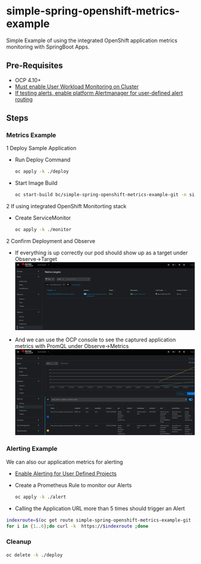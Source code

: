 # simple-spring-openshift-metrics-example
Simple Example of using the integrated OpenShift application metrics monitoring with SpringBoot Apps.


## Pre-Requisites
- OCP 4.10+
- [Must enable User Workload Monitoring on Cluster](https://docs.openshift.com/container-platform/4.8/monitoring/enabling-monitoring-for-user-defined-projects.html)
- [If testing alerts, enable platform Alertmanager for user-defined alert routing](https://docs.openshift.com/container-platform/4.14/monitoring/enabling-alert-routing-for-user-defined-projects.html#enabling-the-platform-alertmanager-instance-for-user-defined-alert-routing_enabling-alert-routing-for-user-defined-projects)


## Steps
### Metrics Example
1 Deploy Sample Application 

- Run Deploy Command
    ```bash
    oc apply -k ./deploy
    ```

- Start Image Build

    ```bash
    oc start-build bc/simple-spring-openshift-metrics-example-git -n simple-metrics-test
    ```

2 If using integrated OpenShift Monitorting stack

- Create ServiceMonitor

    ```bash
    oc apply -k ./monitor
    ```

2 Confirm Deployment and Observe

- If everything is up correctly our pod should show up as a target under Observe->Target
![Target being successfully scraped by OCP](./images/target.png)

- And we can use the OCP console to see the captured application metrics with PromQL under Observe->Metrics
![Graph from metrics scraped from application](./images/metrics.png)

### Alerting Example
We can also our application metrics for alerting

- [Enable Alerting for User Defined Projects](https://docs.openshift.com/container-platform/4.14/monitoring/enabling-alert-routing-for-user-defined-projects.html)

- Create a Prometheus Rule to monitor our Alerts
    ```bash
    oc apply -k ./alert
    ```

- Calling the Application URL more than 5 times should trigger an Alert
```bash
indexroute=$(oc get route simple-spring-openshift-metrics-example-git -n simple-metrics-test -o jsonpath='{.spec.host}')
for i in {1..6};do curl -k  https://$indexroute ;done
```
### Cleanup

```bash
oc delete -k ./deploy
```